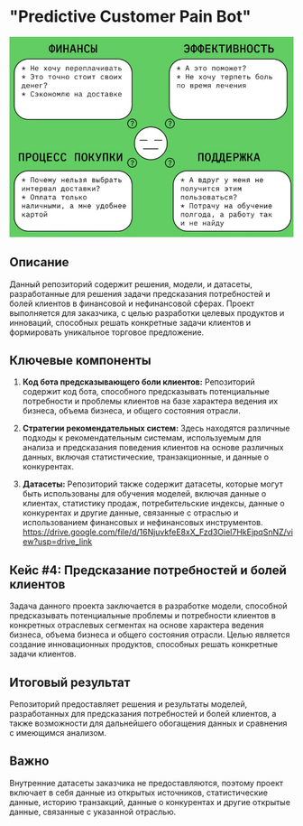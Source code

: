  # "Predictive Customer Pain Bot"

 ![Alt text](image.png)

## Описание
Данный репозиторий содержит решения, модели, и датасеты, разработанные для решения задачи предсказания потребностей и болей клиентов в финансовой и нефинансовой сферах. Проект выполняется для заказчика, с целью разработки целевых продуктов и инноваций, способных решать конкретные задачи клиентов и формировать уникальное торговое предложение.

## Ключевые компоненты
1. **Код бота предсказывающего боли клиентов:** Репозиторий содержит код бота, способного предсказывать потенциальные потребности и проблемы клиентов на базе характера ведения их бизнеса, объема бизнеса, и общего состояния отрасли.
   
2. **Стратегии рекомендательных систем:** Здесь находятся различные подходы к рекомендательным системам, используемым для анализа и предсказания поведения клиентов на основе различных данных, включая статистические, транзакционные, и данные о конкурентах.
   
3. **Датасеты:** Репозиторий также содержит датасеты, которые могут быть использованы для обучения моделей, включая данные о клиентах, статистику продаж, потребительские индексы, данные о конкурентах и другие данные, связанные с отраслью и использованием финансовых и нефинансовых инструментов. https://drive.google.com/file/d/16NjuvkfeE8xX_Fzd3Oiel7HkEjpqSnNZ/view?usp=drive_link

## Кейс #4: Предсказание потребностей и болей клиентов
Задача данного проекта заключается в разработке модели, способной предсказывать потенциальные проблемы и потребности клиентов в конкретных отраслевых сегментах на основе характера ведения бизнеса, объема бизнеса и общего состояния отрасли. Целью является создание инновационных продуктов, способных решать конкретные задачи клиентов.

## Итоговый результат
Репозиторий предоставляет решения и результаты моделей, разработанных для предсказания потребностей и болей клиентов, а также возможности для дальнейшего обогащения данных и сравнения с имеющимся анализом.

## Важно
Внутренние датасеты заказчика не предоставляются, поэтому проект включает в себя данные из открытых источников, статистические данные, историю транзакций, данные о конкурентах и другие открытые данные, связанные с указанной отраслью.
